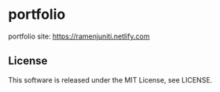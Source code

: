 # portfolio

portfolio site: https://ramenjuniti.netlify.com

## License

This software is released under the MIT License, see LICENSE.
